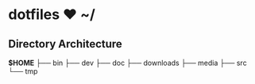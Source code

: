 # **dotfiles ❤ ~/**

## Directory Architecture
**$HOME**
├── bin
├── dev
├── doc
├── downloads
├── media
├── src
└── tmp

